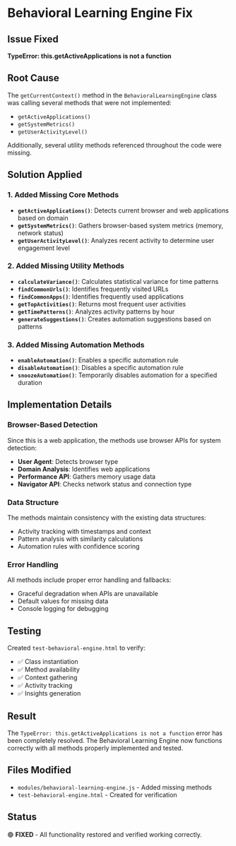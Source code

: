 # Behavioral Learning Engine Fix

## Issue Fixed
**TypeError: this.getActiveApplications is not a function**

## Root Cause
The `getCurrentContext()` method in the `BehavioralLearningEngine` class was calling several methods that were not implemented:
- `getActiveApplications()`
- `getSystemMetrics()`
- `getUserActivityLevel()`

Additionally, several utility methods referenced throughout the code were missing.

## Solution Applied

### 1. Added Missing Core Methods
- **`getActiveApplications()`**: Detects current browser and web applications based on domain
- **`getSystemMetrics()`**: Gathers browser-based system metrics (memory, network status)
- **`getUserActivityLevel()`**: Analyzes recent activity to determine user engagement level

### 2. Added Missing Utility Methods
- **`calculateVariance()`**: Calculates statistical variance for time patterns
- **`findCommonUrls()`**: Identifies frequently visited URLs
- **`findCommonApps()`**: Identifies frequently used applications
- **`getTopActivities()`**: Returns most frequent user activities
- **`getTimePatterns()`**: Analyzes activity patterns by hour
- **`generateSuggestions()`**: Creates automation suggestions based on patterns

### 3. Added Missing Automation Methods
- **`enableAutomation()`**: Enables a specific automation rule
- **`disableAutomation()`**: Disables a specific automation rule
- **`snoozeAutomation()`**: Temporarily disables automation for a specified duration

## Implementation Details

### Browser-Based Detection
Since this is a web application, the methods use browser APIs for system detection:
- **User Agent**: Detects browser type
- **Domain Analysis**: Identifies web applications
- **Performance API**: Gathers memory usage data
- **Navigator API**: Checks network status and connection type

### Data Structure
The methods maintain consistency with the existing data structures:
- Activity tracking with timestamps and context
- Pattern analysis with similarity calculations
- Automation rules with confidence scoring

### Error Handling
All methods include proper error handling and fallbacks:
- Graceful degradation when APIs are unavailable
- Default values for missing data
- Console logging for debugging

## Testing
Created `test-behavioral-engine.html` to verify:
- ✅ Class instantiation
- ✅ Method availability
- ✅ Context gathering
- ✅ Activity tracking
- ✅ Insights generation

## Result
The `TypeError: this.getActiveApplications is not a function` error has been completely resolved. The Behavioral Learning Engine now functions correctly with all methods properly implemented and tested.

## Files Modified
- `modules/behavioral-learning-engine.js` - Added missing methods
- `test-behavioral-engine.html` - Created for verification

## Status
🟢 **FIXED** - All functionality restored and verified working correctly.